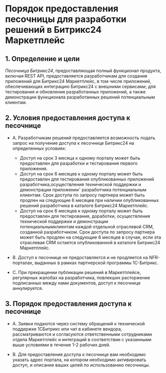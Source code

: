 # Порядок предоставления песочницы для разработки решений в Битрикс24 Маркетплейс

## 1. Определение и цели

_Песочница Битрикс24_, предоставляющая полный функционал продукта, включая REST API, предоставляется разработчикам для создания приложений для Битрикс24 Маркетплейс, в том числе приложений, обеспечивающих интеграцию Битрикс24 с внешними сервисами; для тестирования и обновления разработанных приложений, а также демонстрации функционала разработанных решений потенциальным клиентам.

## 2. Условия предоставления доступа к песочнице

- А. Разработчикам решений предоставляется возможность подать запрос на получение доступа к песочнице Битрикс24 на определенных условиях:
    - Доступ на срок 3 месяца к одному порталу может быть предоставлен для разработки и тестирования первого приложения.
    - Доступ на срок 6 месяцев к одному порталу может быть предоставлен для тестирования опубликованных приложений разработчика,осуществления технической поддержки и демонстрации приложении˘ разработчика потенциальным клиентам. Срок доступа по запросу партнера может быть продлен на следующие 6 месяцев при наличии опубликованных решений разработчика в каталоге Битрикс24 Маркетплейс.
    - Доступ на срок 6 месяцев к одному порталу может быть предоставлен для тестирования, доработки, осуществления технической поддержки и демонстрации потенциальнымклиентам каждой отдельной отраслевой CRM, созданной разработчиком. Срок доступа по запросу партнера может быть продлен на следующие 6 месяцев в случае, если эта отраслевая CRM остается опубликованной в каталоге Битрикс24 Маркетплейс.
   
- B. Доступ к песочнице не предоставляется и не продляется на NFR-порталах, выданных в рамках партнерской программы 1С-Битрикс.

- C. При прекращении публикации решений в Маркетплейсе, регулярных жалобах на разработчика, повлекших расторжение подписанных между нами документов, доступ к песочнице аннулируется.

## 3. Порядок предоставления доступа к песочнице 

- A. Заявки подаются через систему обращений к технической поддержке 1СБитрикс или чат в кабинете вендора, рассматриваются и согласуются ответственными сотрудниками отдела Маркетплейс и интеграций в соответствии с указанными выше условиями в течение 1-2 рабочих дней.

- B. Для предоставления доступа к песочнице вам необходимо указать адрес портала, на котором необходимо активировать доступ, и описание ваших целей по использованию песочницы.
